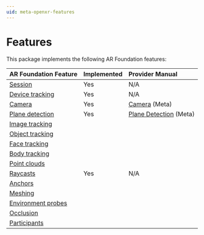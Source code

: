 ```yaml
---
uid: meta-openxr-features
---
```

# Features

This package implements the following AR Foundation features:

| AR Foundation Feature | Implemented | Provider Manual |
| :-------------------- | :---------- | :-------------- |
| [Session](xref:arfoundation-session) | Yes | N/A |
| [Device tracking](xref:arfoundation-device-tracking) | Yes | N/A |
| [Camera](xref:arfoundation-camera) | Yes | [Camera](xref:meta-openxr-camera) (Meta) |
| [Plane detection](xref:arfoundation-plane-detection) | Yes | [Plane Detection](xref:meta-openxr-plane-detection) (Meta) |
| [Image tracking](xref:arfoundation-image-tracking) | | |
| [Object tracking](xref:arfoundation-object-tracking) | | |
| [Face tracking](xref:arfoundation-face-tracking) | | |
| [Body tracking](xref:arfoundation-body-tracking) | | |
| [Point clouds](xref:arfoundation-point-clouds) | | |
| [Raycasts](xref:arfoundation-raycasts) | Yes | N/A |
| [Anchors](xref:arfoundation-anchors) | | |
| [Meshing](xref:arfoundation-meshing) | | |
| [Environment probes](xref:arfoundation-environment-probes) | | |
| [Occlusion](xref:arfoundation-occlusion) | | |
| [Participants](xref:arfoundation-participant-tracking) | | |

